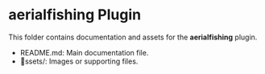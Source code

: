 ﻿# aerialfishing Plugin

This folder contains documentation and assets for the **aerialfishing** plugin.

- README.md: Main documentation file.
- ssets/: Images or supporting files.
